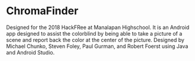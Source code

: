 # ChromaFinder
Designed for the 2018 HackFRee at Manalapan Highschool.
It is an Android app designed to assist the colorblind by being able to take a picture of a scene and report back the color at the center of the picture.
Designed by Michael Chunko, Steven Foley, Paul Gurman, and Robert Foerst using Java and Android Studio.
